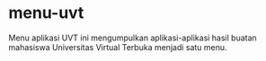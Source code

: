 menu-uvt
========

Menu aplikasi UVT ini mengumpulkan aplikasi-aplikasi hasil buatan 
mahasiswa Universitas Virtual Terbuka menjadi satu menu.

